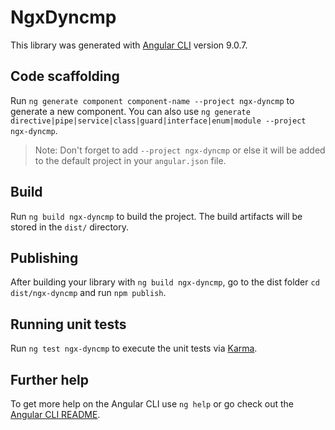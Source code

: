 # NgxDyncmp

This library was generated with [Angular CLI](https://github.com/angular/angular-cli) version 9.0.7.

## Code scaffolding

Run `ng generate component component-name --project ngx-dyncmp` to generate a new component. You can also use `ng generate directive|pipe|service|class|guard|interface|enum|module --project ngx-dyncmp`.
> Note: Don't forget to add `--project ngx-dyncmp` or else it will be added to the default project in your `angular.json` file. 

## Build

Run `ng build ngx-dyncmp` to build the project. The build artifacts will be stored in the `dist/` directory.

## Publishing

After building your library with `ng build ngx-dyncmp`, go to the dist folder `cd dist/ngx-dyncmp` and run `npm publish`.

## Running unit tests

Run `ng test ngx-dyncmp` to execute the unit tests via [Karma](https://karma-runner.github.io).

## Further help

To get more help on the Angular CLI use `ng help` or go check out the [Angular CLI README](https://github.com/angular/angular-cli/blob/master/README.md).
